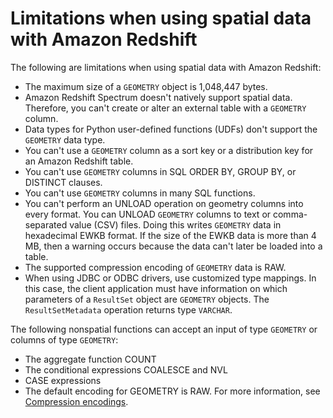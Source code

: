 # Limitations when using spatial data with Amazon Redshift<a name="spatial-limitations"></a>

The following are limitations when using spatial data with Amazon Redshift: 
+ The maximum size of a `GEOMETRY` object is 1,048,447 bytes\. 
+ Amazon Redshift Spectrum doesn't natively support spatial data\. Therefore, you can't create or alter an external table with a `GEOMETRY` column\. 
+ Data types for Python user\-defined functions \(UDFs\) don't support the `GEOMETRY` data type\. 
+ You can't use a `GEOMETRY` column as a sort key or a distribution key for an Amazon Redshift table\. 
+ You can't use `GEOMETRY` columns in SQL ORDER BY, GROUP BY, or DISTINCT clauses\. 
+ You can't use `GEOMETRY` columns in many SQL functions\. 
+ You can't perform an UNLOAD operation on geometry columns into every format\. You can UNLOAD `GEOMETRY` columns to text or comma\-separated value \(CSV\) files\. Doing this writes `GEOMETRY` data in hexadecimal EWKB format\. If the size of the EWKB data is more than 4 MB, then a warning occurs because the data can't later be loaded into a table\. 
+ The supported compression encoding of `GEOMETRY` data is RAW\. 
+ When using JDBC or ODBC drivers, use customized type mappings\. In this case, the client application must have information on which parameters of a `ResultSet` object are `GEOMETRY` objects\. The `ResultSetMetadata` operation returns type `VARCHAR`\. 

The following nonspatial functions can accept an input of type `GEOMETRY` or columns of type `GEOMETRY`:
+ The aggregate function COUNT
+ The conditional expressions COALESCE and NVL
+ CASE expressions
+ The default encoding for GEOMETRY is RAW\. For more information, see [Compression encodings](c_Compression_encodings.md)\.